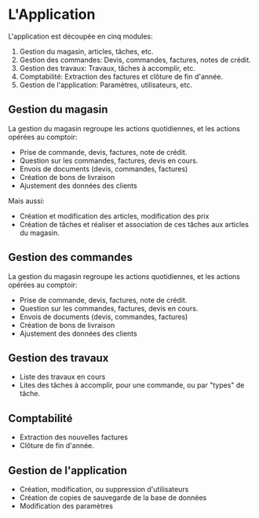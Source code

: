 # L'Application

L'application est découpée en cinq modules:

1. Gestion du magasin, articles, tâches, etc.
2. Gestion des commandes: Devis, commandes, factures, notes de crédit.
3. Gestion des travaux: Travaux, tâches à accomplir, etc.
4. Comptabilité: Extraction des factures et clôture de fin d'année.
5. Gestion de l'application: Paramètres, utilisateurs, etc.


## Gestion du magasin

La gestion du magasin regroupe les actions quotidiennes, et les actions opérées au comptoir:

* Prise de commande, devis, factures, note de crédit.
* Question sur les commandes, factures, devis en cours.
* Envois de documents (devis, commandes, factures)
* Création de bons de livraison
* Ajustement des données des clients

Mais aussi:

* Création et modification des articles, modification des prix
* Création de tâches et réaliser et association de ces tâches aux articles du magasin.


## Gestion des commandes

La gestion du magasin regroupe les actions quotidiennes, et les actions opérées au comptoir:

* Prise de commande, devis, factures, note de crédit.
* Question sur les commandes, factures, devis en cours.
* Envois de documents (devis, commandes, factures)
* Création de bons de livraison
* Ajustement des données des clients


## Gestion des travaux

* Liste des travaux en cours
* Lites des tâches à accomplir, pour une commande, ou par "types" de tâche.


## Comptabilité

* Extraction des nouvelles factures
* Clôture de fin d'année.


## Gestion de l'application

* Création, modification, ou suppression d'utilisateurs
* Création de copies de sauvegarde de la base de données
* Modification des paramètres

